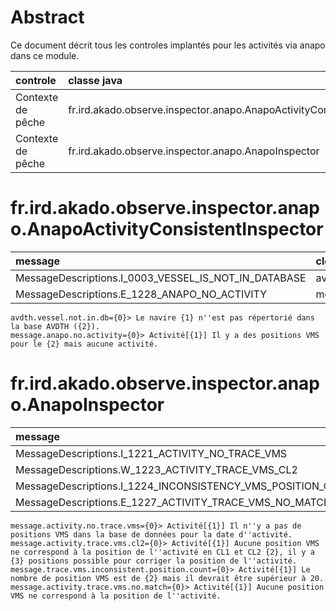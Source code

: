 # Abstract

Ce document décrit tous les controles implantés pour les activités via anapo dans ce module.

| controle          | classe java                                                           |
|:------------------|:----------------------------------------------------------------------|
| Contexte de pêche | fr.ird.akado.observe.inspector.anapo.AnapoActivityConsistentInspector |
| Contexte de pêche | fr.ird.akado.observe.inspector.anapo.AnapoInspector                   |

# fr.ird.akado.observe.inspector.anapo.AnapoActivityConsistentInspector

| message                                              | clef de traduction        |
|:-----------------------------------------------------|:--------------------------|
| MessageDescriptions.I_0003_VESSEL_IS_NOT_IN_DATABASE | avdth.vessel.not.in.db    |
| MessageDescriptions.E_1228_ANAPO_NO_ACTIVITY         | message.anapo.no.activity |

```properties
avdth.vessel.not.in.db={0}> Le navire {1} n''est pas répertorié dans la base AVDTH ({2}).
message.anapo.no.activity={0}> Activité[{1}] Il y a des positions VMS pour le {2} mais aucune activité.
```
# fr.ird.akado.observe.inspector.anapo.AnapoInspector

| message                                                     | clef de traduction                            |
|:------------------------------------------------------------|:----------------------------------------------|
| MessageDescriptions.I_1221_ACTIVITY_NO_TRACE_VMS            | message.activity.no.trace.vms                 |
| MessageDescriptions.W_1223_ACTIVITY_TRACE_VMS_CL2           | message.activity.trace.vms.cl2                |
| MessageDescriptions.I_1224_INCONSISTENCY_VMS_POSITION_COUNT | message.trace.vms.inconsistent.position.count |
| MessageDescriptions.E_1227_ACTIVITY_TRACE_VMS_NO_MATCH      | message.activity.trace.vms.no.match           |

```properties
message.activity.no.trace.vms={0}> Activité[{1}] Il n''y a pas de positions VMS dans la base de données pour la date d''activité.
message.activity.trace.vms.cl2={0}> Activité[{1}] Aucune position VMS ne correspond à la position de l''activité en CL1 et CL2 {2}, il y a {3} positions possible pour corriger la position de l''activité.
message.trace.vms.inconsistent.position.count={0}> Activité[{1}] Le nombre de position VMS est de {2} mais il devrait être supérieur à 20.
message.activity.trace.vms.no.match={0}> Activité[{1}] Aucune position VMS ne correspond à la position de l''activité.
```
